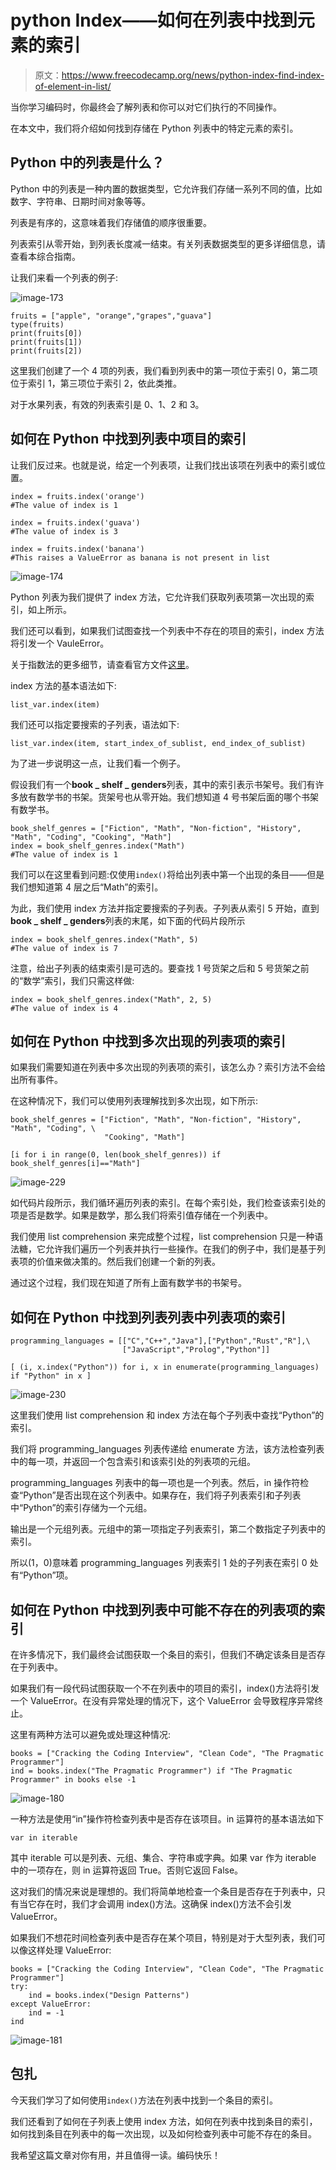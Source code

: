 # python Index——如何在列表中找到元素的索引

> 原文：<https://www.freecodecamp.org/news/python-index-find-index-of-element-in-list/>

当你学习编码时，你最终会了解列表和你可以对它们执行的不同操作。

在本文中，我们将介绍如何找到存储在 Python 列表中的特定元素的索引。

## Python 中的列表是什么？

Python 中的列表是一种内置的数据类型，它允许我们存储一系列不同的值，比如数字、字符串、日期时间对象等等。

列表是有序的，这意味着我们存储值的顺序很重要。

列表索引从零开始，到列表长度减一结束。有关列表数据类型的更多详细信息，请查看本综合指南。

让我们来看一个列表的例子:

![image-173](img/8b57ac82002563def94e689d8ac14f9e.png)

```
fruits = ["apple", "orange","grapes","guava"]
type(fruits)
print(fruits[0])
print(fruits[1])
print(fruits[2]) 
```

这里我们创建了一个 4 项的列表，我们看到列表中的第一项位于索引 0，第二项位于索引 1，第三项位于索引 2，依此类推。

对于水果列表，有效的列表索引是 0、1、2 和 3。

## 如何在 Python 中找到列表中项目的索引

让我们反过来。也就是说，给定一个列表项，让我们找出该项在列表中的索引或位置。

```
index = fruits.index('orange')
#The value of index is 1

index = fruits.index('guava')
#The value of index is 3

index = fruits.index('banana')
#This raises a ValueError as banana is not present in list 
```

![image-174](img/d2dd214bcdb698fe26da77dc94be3c24.png)

Python 列表为我们提供了 index 方法，它允许我们获取列表项第一次出现的索引，如上所示。

我们还可以看到，如果我们试图查找一个列表中不存在的项目的索引，index 方法将引发一个 VauleError。

关于指数法的更多细节，请查看官方文件[这里](https://docs.python.org/3/tutorial/datastructures.html)。

index 方法的基本语法如下:

```
list_var.index(item)
```

我们还可以指定要搜索的子列表，语法如下:

```
list_var.index(item, start_index_of_sublist, end_index_of_sublist)
```

为了进一步说明这一点，让我们看一个例子。

假设我们有一个**book _ shelf _ genders**列表，其中的索引表示书架号。我们有许多放有数学书的书架。货架号也从零开始。我们想知道 4 号书架后面的哪个书架有数学书。

```
book_shelf_genres = ["Fiction", "Math", "Non-fiction", "History", "Math", "Coding", "Cooking", "Math"]
index = book_shelf_genres.index("Math")
#The value of index is 1
```

我们可以在这里看到问题:仅使用`index()`将给出列表中第一个出现的条目——但是我们想知道第 4 层之后“Math”的索引。

为此，我们使用 index 方法并指定要搜索的子列表。子列表从索引 5 开始，直到**book _ shelf _ genders**列表的末尾，如下面的代码片段所示

```
index = book_shelf_genres.index("Math", 5)
#The value of index is 7
```

注意，给出子列表的结束索引是可选的。要查找 1 号货架之后和 5 号货架之前的“数学”索引，我们只需这样做:

```
index = book_shelf_genres.index("Math", 2, 5)
#The value of index is 4
```

## 如何在 Python 中找到多次出现的列表项的索引

如果我们需要知道在列表中多次出现的列表项的索引，该怎么办？索引方法不会给出所有事件。

在这种情况下，我们可以使用列表理解找到多次出现，如下所示:

```
book_shelf_genres = ["Fiction", "Math", "Non-fiction", "History", "Math", "Coding", \
                     "Cooking", "Math"]

[i for i in range(0, len(book_shelf_genres)) if book_shelf_genres[i]=="Math"]
```

![image-229](img/b82806ba96850914fff5cb322dcc7d48.png)

如代码片段所示，我们循环遍历列表的索引。在每个索引处，我们检查该索引处的项是否是数学。如果是数学，那么我们将索引值存储在一个列表中。

我们使用 list comprehension 来完成整个过程，list comprehension 只是一种语法糖，它允许我们遍历一个列表并执行一些操作。在我们的例子中，我们是基于列表项的价值来做决策的。然后我们创建一个新的列表。

通过这个过程，我们现在知道了所有上面有数学书的书架号。

## 如何在 Python 中找到列表列表中列表项的索引

```
programming_languages = [["C","C++","Java"],["Python","Rust","R"],\
                         ["JavaScript","Prolog","Python"]]

[ (i, x.index("Python")) for i, x in enumerate(programming_languages) if "Python" in x ]
```

![image-230](img/1ee3209b8b17446aef9e58660eff17b0.png)

这里我们使用 list comprehension 和 index 方法在每个子列表中查找“Python”的索引。

我们将 programming_languages 列表传递给 enumerate 方法，该方法检查列表中的每一项，并返回一个包含索引和该索引处的列表项的元组。

programming_languages 列表中的每一项也是一个列表。然后，in 操作符检查“Python”是否出现在这个列表中。如果存在，我们将子列表索引和子列表中“Python”的索引存储为一个元组。

输出是一个元组列表。元组中的第一项指定子列表索引，第二个数指定子列表中的索引。

所以(1，0)意味着 programming_languages 列表索引 1 处的子列表在索引 0 处有“Python”项。

## 如何在 Python 中找到列表中可能不存在的列表项的索引

在许多情况下，我们最终会试图获取一个条目的索引，但我们不确定该条目是否存在于列表中。

如果我们有一段代码试图获取一个不在列表中的项目的索引，index()方法将引发一个 ValueError。在没有异常处理的情况下，这个 ValueError 会导致程序异常终止。

这里有两种方法可以避免或处理这种情况:

```
books = ["Cracking the Coding Interview", "Clean Code", "The Pragmatic Programmer"]
ind = books.index("The Pragmatic Programmer") if "The Pragmatic Programmer" in books else -1 
```

![image-180](img/f75da0d3a7db90250209dc19f28fbd9b.png)

一种方法是使用“in”操作符检查列表中是否存在该项目。in 运算符的基本语法如下

```
var in iterable
```

其中 iterable 可以是列表、元组、集合、字符串或字典。如果 var 作为 iterable 中的一项存在，则 in 运算符返回 True。否则它返回 False。

这对我们的情况来说是理想的。我们将简单地检查一个条目是否存在于列表中，只有当它存在时，我们才会调用 index()方法。这确保 index()方法不会引发 ValueError。

如果我们不想花时间检查列表中是否存在某个项目，特别是对于大型列表，我们可以像这样处理 ValueError:

```
books = ["Cracking the Coding Interview", "Clean Code", "The Pragmatic Programmer"]
try:
    ind = books.index("Design Patterns")
except ValueError:
    ind = -1
ind
```

![image-181](img/5f284bd0dfe250e053b05bb4c89a24a4.png)

## 包扎

今天我们学习了如何使用`index()`方法在列表中找到一个条目的索引。

我们还看到了如何在子列表上使用 index 方法，如何在列表中找到条目的索引，如何找到条目在列表中的每一次出现，以及如何检查列表中可能不存在的条目。

我希望这篇文章对你有用，并且值得一读。编码快乐！